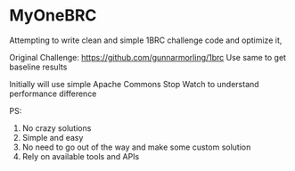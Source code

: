 # MyOneBRC
Attempting to write clean and simple 1BRC challenge code and optimize it, 

Original Challenge: https://github.com/gunnarmorling/1brc
Use same to get baseline results

Initially will use simple Apache Commons Stop Watch to understand performance difference

PS: 
1. No crazy solutions
2. Simple and easy
3. No need to go out of the way and make some custom solution
4. Rely on available tools and APIs
